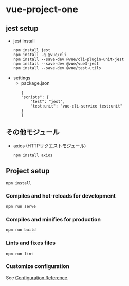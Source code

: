 # vue-project-one

## jest setup
- jest install
  ```
  npm install jest
  npm install -g @vue/cli
  npm install --save-dev @vue/cli-plugin-unit-jest
  npm install --save-dev @vue/vue3-jest
  npm install --save-dev @vue/test-utils
  ```
- settings
  - package.json
    ```
    {
    "scripts": {
        "test": "jest",
        "test:unit": "vue-cli-service test:unit"
    }
    }
    ```

## その他モジュール
- axios (HTTPリクエストモジュール)
  ```
  npm install axios
  ```


## Project setup
```
npm install
```

### Compiles and hot-reloads for development
```
npm run serve
```

### Compiles and minifies for production
```
npm run build
```

### Lints and fixes files
```
npm run lint
```

### Customize configuration
See [Configuration Reference](https://cli.vuejs.org/config/).
